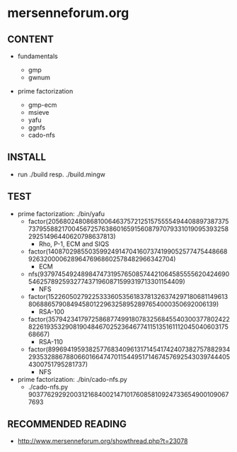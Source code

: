 # mersenneforum.org

## CONTENT

* fundamentals
  * gmp
  * gwnum

* prime factorization
  * gmp-ecm
  * msieve
  * yafu
  * ggnfs
  * cado-nfs

## INSTALL

* run ./build resp. ./build.mingw

## TEST

* prime factorization: ./bin/yafu
  * factor(2056802480868100646375721251575555494408897387375737955882170045672576386016591560879707933101909539325829251496440620798637813)
    * Rho, P-1, ECM and SIQS
  * factor(140870298550359924914704160737419905257747544866892632000062896476968602578482966342704)
    * ECM
  * nfs(9379745492489847473195765085744210645855556204246905462578925932774371960871599319713301154409)
    * NFS
  * factor(1522605027922533360535618378132637429718068114961380688657908494580122963258952897654000350692006139)
    * RSA-100
  * factor(35794234179725868774991807832568455403003778024228226193532908190484670252364677411513516111204504060317568667)
    * RSA-110
  * factor(8996941959382577683409613171454174240738275788293429353288678806601664747011544951714674576925430397444054300751795281737)
    * NFS
* prime factorization: ./bin/cado-nfs.py
  * ./cado-nfs.py 90377629292003121684002147101760858109247336549001090677693

## RECOMMENDED READING

* http://www.mersenneforum.org/showthread.php?t=23078
